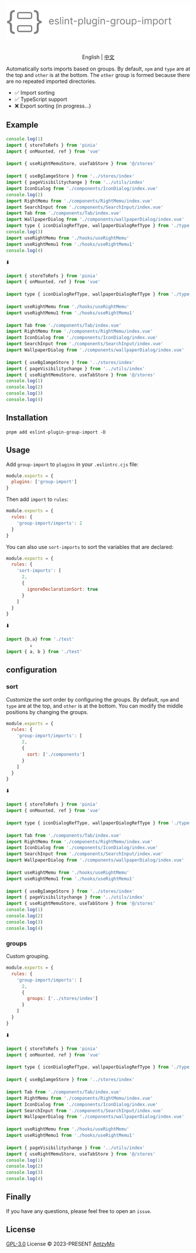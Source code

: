 <p align=center>
<a href="https://github.com/AntzyMo/eslint-plugin-group-import"><img src="./assets/logo.svg"/></a>
</p>

<p align="center">
    <br> English | <a href="README-CN.md">中文</a>
</p>

Automatically sorts imports based on groups. By default, `npm` and `type` are at the top and `other` is at the bottom. The `other` group is formed because there are no repeated imported directories.

- ✅️ Import sorting
- ✅️ TypeScript support
- ❌ Export sorting (in progress...)

## Example

```js
console.log(1)
import { storeToRefs } from 'pinia'
import { onMounted, ref } from 'vue'

import { useRightMemuStore, useTabStore } from '@/stores'

import { useBgIamgeStore } from '../stores/index'
import { pageVisibilitychange } from '../utils/index'
import IconDialog from './components/IconDialog/index.vue'
console.log(2)
import RightMemu from './components/RightMemu/index.vue'
import SearchInput from './components/SearchInput/index.vue'
import Tab from './components/Tab/index.vue'
import WallpaperDialog from './components/wallpaperDialog/index.vue'
import type { iconDialogRefType, wallpaperDialogRefType } from './type'
console.log(3)
import useRightMemu from './hooks/useRightMemu'
import useRightMemu1 from './hooks/useRightMemu1'
console.log(4)
```

⬇️

```js
import { storeToRefs } from 'pinia'
import { onMounted, ref } from 'vue'

import type { iconDialogRefType, wallpaperDialogRefType } from './type'

import useRightMemu from './hooks/useRightMemu'
import useRightMemu1 from './hooks/useRightMemu1'

import Tab from './components/Tab/index.vue'
import RightMemu from './components/RightMemu/index.vue'
import IconDialog from './components/IconDialog/index.vue'
import SearchInput from './components/SearchInput/index.vue'
import WallpaperDialog from './components/wallpaperDialog/index.vue'

import { useBgIamgeStore } from '../stores/index'
import { pageVisibilitychange } from '../utils/index'
import { useRightMemuStore, useTabStore } from '@/stores'
console.log(1)
console.log(2)
console.log(3)
console.log(4)
```

## Installation

```
pnpm add eslint-plugin-group-import -D
```

## Usage

Add `group-import` to `plugins` in your `.eslintrc.cjs` file:

```js
module.exports = {
  plugins: ['group-import']
}
```

Then add `import` to `rules`:

```js
module.exports = {
  rules: {
    'group-import/imports': 2
  }
}
```

You can also use `sort-imports` to sort the variables that are declared:

```js
module.exports = {
  rules: {
    'sort-imports': [
      2,
      {
        ignoreDeclarationSort: true
      }
    ]
  }
}
```

⬇️

```js
import {b,a} from './test'
         ↓
import { a, b } from './test'
```

## configuration

### sort

Customize the sort order by configuring the groups. By default, `npm` and `type` are at the top, and `other` is at the bottom. You can modify the middle positions by changing the groups.

```js
module.exports = {
  rules: {
    'group-import/imports': [
      2,
      {
        sort: ['./components']
      }
    ]
  }
}
```

⬇️

```js
import { storeToRefs } from 'pinia'
import { onMounted, ref } from 'vue'

import type { iconDialogRefType, wallpaperDialogRefType } from './type'

import Tab from './components/Tab/index.vue'
import RightMemu from './components/RightMemu/index.vue'
import IconDialog from './components/IconDialog/index.vue'
import SearchInput from './components/SearchInput/index.vue'
import WallpaperDialog from './components/wallpaperDialog/index.vue'

import useRightMemu from './hooks/useRightMemu'
import useRightMemu1 from './hooks/useRightMemu1'

import { useBgIamgeStore } from '../stores/index'
import { pageVisibilitychange } from '../utils/index'
import { useRightMemuStore, useTabStore } from '@/stores'
console.log(1)
console.log(2)
console.log(3)
console.log(4)
```

### groups

Custom grouping.

```js
module.exports = {
  rules: {
    'group-import/imports': [
      2,
      {
        groups: ['../stores/index']
      }
    ]
  }
}
```

⬇️

```js
import { storeToRefs } from 'pinia'
import { onMounted, ref } from 'vue'

import type { iconDialogRefType, wallpaperDialogRefType } from './type'

import { useBgIamgeStore } from '../stores/index'

import Tab from './components/Tab/index.vue'
import RightMemu from './components/RightMemu/index.vue'
import IconDialog from './components/IconDialog/index.vue'
import SearchInput from './components/SearchInput/index.vue'
import WallpaperDialog from './components/wallpaperDialog/index.vue'

import useRightMemu from './hooks/useRightMemu'
import useRightMemu1 from './hooks/useRightMemu1'

import { pageVisibilitychange } from '../utils/index'
import { useRightMemuStore, useTabStore } from '@/stores'
console.log(1)
console.log(2)
console.log(3)
console.log(4)
```

## Finally

If you have any questions, please feel free to open an `issue`.
## License
[GPL-3.0](./LICENSE) License &copy; 2023-PRESENT [AntzyMo](https://github.com/AntzyMo)
